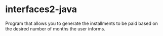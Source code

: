 # interfaces2-java
Program that allows you to generate the installments to be paid based on the desired number of months the user informs.
